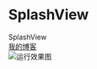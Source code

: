 # SplashView
  SplashView<br/>
  [我的博客](http://blog.csdn.net/dashentao1989/article/details/48548049)<br/>
![运行效果图](http://img.blog.csdn.net/20150921094832151)
